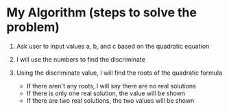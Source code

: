 # My Algorithm (steps to solve the problem)

1. Ask user to input values a, b, and c based on the quadratic equation

2. I will use the numbers to find the discriminate

3. Using the discriminate value, I will find the roots of the quadratic formula
    - If there aren't any roots, I will say there are no real solutions
    - If there is only one real solution, the value will be shown
    - If there are two real solutions, the two values will be shown